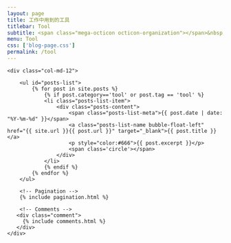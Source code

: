 ```yaml
---
layout: page
title: 工作中用到的工具
titlebar: Tool
subtitle: <span class="mega-octicon octicon-organization"></span>&nbsp;&nbsp; 盘点下我用的顺手的那些工具！
menu: Tool
css: ['blog-page.css']
permalink: /tool
---
```


<div class="row">

    <div class="col-md-12">

        <ul id="posts-list">
            {% for post in site.posts %}
                {% if post.category=='tool' or post.tag == 'tool' %}
                <li class="posts-list-item">
                    <div class="posts-content">
                        <span class="posts-list-meta">{{ post.date | date: "%Y-%m-%d" }}</span>
                        <a class="posts-list-name bubble-float-left" href="{{ site.url }}{{ post.url }}" target="_blank">{{ post.title }}</a>
                        <p style="color:#666">{{ post.excerpt }}</p>
                        <span class='circle'></span>
                    </div>
                </li>
                {% endif %}
            {% endfor %}
        </ul> 

        <!-- Pagination -->
        {% include pagination.html %}

        <!-- Comments -->
       <div class="comment">
         {% include comments.html %}
       </div>
    </div>

</div>
<script>
    $(document).ready(function(){

        // Enable bootstrap tooltip
        $("body").tooltip({ selector: '[data-toggle=tooltip]' });

    });
</script>